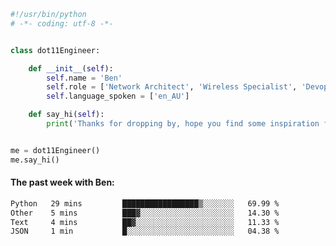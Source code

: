 ```python
#!/usr/bin/python
# -*- coding: utf-8 -*-


class dot11Engineer:

    def __init__(self):
        self.name = 'Ben'
        self.role = ['Network Architect', 'Wireless Specialist', 'Devops Engineer']
        self.language_spoken = ['en_AU']

    def say_hi(self):
        print('Thanks for dropping by, hope you find some inspiration from my work.')


me = dot11Engineer()
me.say_hi()
```

#### The past week with Ben:
<!--START_SECTION:waka-->

```txt
Python   29 mins         █████████████████▒░░░░░░░   69.99 %
Other    5 mins          ███▓░░░░░░░░░░░░░░░░░░░░░   14.30 %
Text     4 mins          ██▓░░░░░░░░░░░░░░░░░░░░░░   11.33 %
JSON     1 min           █░░░░░░░░░░░░░░░░░░░░░░░░   04.38 %
```

<!--END_SECTION:waka-->  



